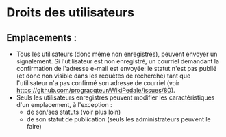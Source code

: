 # Droits des utilisateurs

## Emplacements : 

- Tous les utilisateurs (donc même non enregistrés), peuvent envoyer un signalement. Si l'utilisateur est non enregistré, un courriel demandant la confirmation de l'adresse e-mail est envoyée: le statut n'est pas publié (et donc non visible dans les requêtes de recherche) tant que l'utilisateur n'a pas confirmé son adresse de courriel (voir https://github.com/progracqteur/WikiPedale/issues/80).
- Seuls les utilisateurs enregistrés peuvent modifier les caractéristiques d'un emplacement, à l'exception : 
     - de son/ses statuts (voir plus loin)
     - de son statut de publication (seuls les administrateurs peuvent le faire)